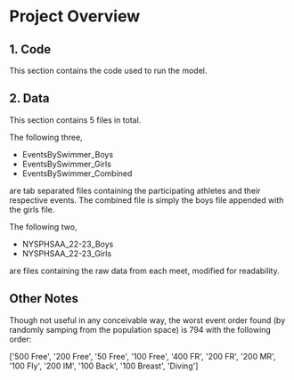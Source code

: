 # Project Overview

## 1. Code
This section contains the code used to run the model.

## 2. Data
This section contains 5 files in total.

The following three,
- EventsBySwimmer_Boys
- EventsBySwimmer_Girls
- EventsBySwimmer_Combined

are tab separated files containing the participating athletes and their respective events.
The combined file is simply the boys file appended with the girls file.

The following two,
- NYSPHSAA_22-23_Boys
- NYSPHSAA_22-23_Girls

are files containing the raw data from each meet, modified for readability.

## Other Notes
Though not useful in any conceivable way, the worst event order found (by randomly samping from the population space) is 794 with the following order:

['500 Free', '200 Free', '50 Free', '100 Free', '400 FR', '200 FR', '200 MR', '100 Fly', '200 IM', '100 Back', '100 Breast', 'Diving']